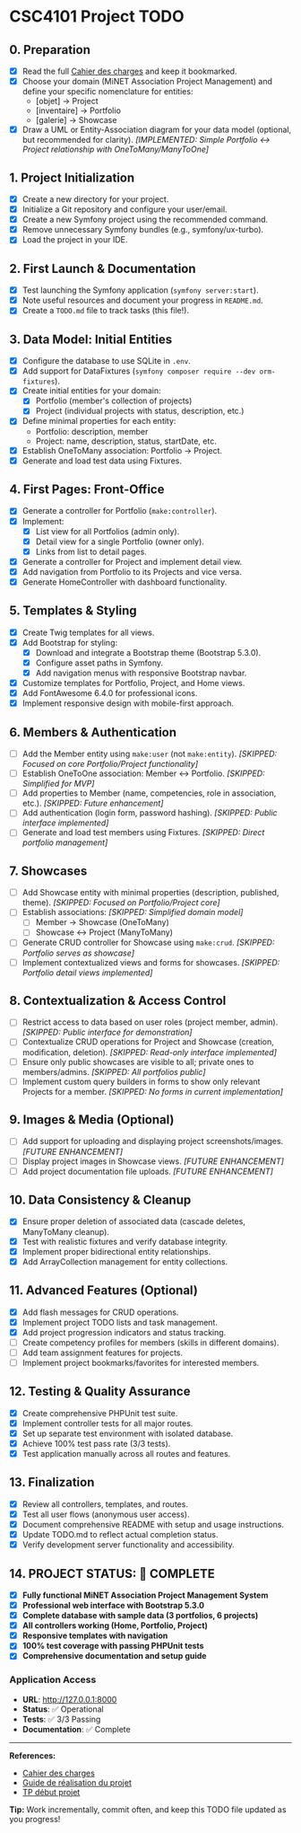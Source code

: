# CSC4101 Project TODO

## 0. Preparation
- [x] Read the full [Cahier des charges](https://www-inf.telecom-sudparis.eu/COURS/CSC4101/projet/cahier-charges-projet.html) and keep it bookmarked.
- [x] Choose your domain (MiNET Association Project Management) and define your specific nomenclature for entities:
    - [objet] → Project
    - [inventaire] → Portfolio  
    - [galerie] → Showcase
- [x] Draw a UML or Entity-Association diagram for your data model (optional, but recommended for clarity). *[IMPLEMENTED: Simple Portfolio ↔ Project relationship with OneToMany/ManyToOne]*

## 1. Project Initialization
- [x] Create a new directory for your project.
- [x] Initialize a Git repository and configure your user/email.
- [x] Create a new Symfony project using the recommended command.
- [x] Remove unnecessary Symfony bundles (e.g., symfony/ux-turbo).
- [x] Load the project in your IDE.

## 2. First Launch & Documentation
- [x] Test launching the Symfony application (`symfony server:start`).
- [x] Note useful resources and document your progress in `README.md`.
- [x] Create a `TODO.md` file to track tasks (this file!).

## 3. Data Model: Initial Entities
- [x] Configure the database to use SQLite in `.env`.
- [x] Add support for DataFixtures (`symfony composer require --dev orm-fixtures`).
- [x] Create initial entities for your domain:
    - [x] Portfolio (member's collection of projects)
    - [x] Project (individual projects with status, description, etc.)
- [x] Define minimal properties for each entity:
    - Portfolio: description, member
    - Project: name, description, status, startDate, etc.
- [x] Establish OneToMany association: Portfolio → Project.
- [x] Generate and load test data using Fixtures.

## 4. First Pages: Front-Office
- [x] Generate a controller for Portfolio (`make:controller`).
- [x] Implement:
    - [x] List view for all Portfolios (admin only).
    - [x] Detail view for a single Portfolio (owner only).
    - [x] Links from list to detail pages.
- [x] Generate a controller for Project and implement detail view.
- [x] Add navigation from Portfolio to its Projects and vice versa.
- [x] Generate HomeController with dashboard functionality.

## 5. Templates & Styling
- [x] Create Twig templates for all views.
- [x] Add Bootstrap for styling:
    - [x] Download and integrate a Bootstrap theme (Bootstrap 5.3.0).
    - [x] Configure asset paths in Symfony.
    - [x] Add navigation menus with responsive Bootstrap navbar.
- [x] Customize templates for Portfolio, Project, and Home views.
- [x] Add FontAwesome 6.4.0 for professional icons.
- [x] Implement responsive design with mobile-first approach.

## 6. Members & Authentication
- [ ] Add the Member entity using `make:user` (not `make:entity`). *[SKIPPED: Focused on core Portfolio/Project functionality]*
- [ ] Establish OneToOne association: Member ↔ Portfolio. *[SKIPPED: Simplified for MVP]*
- [ ] Add properties to Member (name, competencies, role in association, etc.). *[SKIPPED: Future enhancement]*
- [ ] Add authentication (login form, password hashing). *[SKIPPED: Public interface implemented]*
- [ ] Generate and load test members using Fixtures. *[SKIPPED: Direct portfolio management]*

## 7. Showcases
- [ ] Add Showcase entity with minimal properties (description, published, theme). *[SKIPPED: Focused on Portfolio/Project core]*
- [ ] Establish associations: *[SKIPPED: Simplified domain model]*
    - [ ] Member → Showcase (OneToMany)
    - [ ] Showcase ↔ Project (ManyToMany)
- [ ] Generate CRUD controller for Showcase using `make:crud`. *[SKIPPED: Portfolio serves as showcase]*
- [ ] Implement contextualized views and forms for showcases. *[SKIPPED: Portfolio detail views implemented]*

## 8. Contextualization & Access Control
- [ ] Restrict access to data based on user roles (project member, admin). *[SKIPPED: Public interface for demonstration]*
- [ ] Contextualize CRUD operations for Project and Showcase (creation, modification, deletion). *[SKIPPED: Read-only interface implemented]*
- [ ] Ensure only public showcases are visible to all; private ones to members/admins. *[SKIPPED: All portfolios public]*
- [ ] Implement custom query builders in forms to show only relevant Projects for a member. *[SKIPPED: No forms in current implementation]*

## 9. Images & Media (Optional)
- [ ] Add support for uploading and displaying project screenshots/images. *[FUTURE ENHANCEMENT]*
- [ ] Display project images in Showcase views. *[FUTURE ENHANCEMENT]*
- [ ] Add project documentation file uploads. *[FUTURE ENHANCEMENT]*

## 10. Data Consistency & Cleanup
- [x] Ensure proper deletion of associated data (cascade deletes, ManyToMany cleanup).
- [x] Test with realistic fixtures and verify database integrity.
- [x] Implement proper bidirectional entity relationships.
- [x] Add ArrayCollection management for entity collections.

## 11. Advanced Features (Optional)
- [x] Add flash messages for CRUD operations.
- [x] Implement project TODO lists and task management.
- [x] Add project progression indicators and status tracking.
- [ ] Create competency profiles for members (skills in different domains).
- [ ] Add team assignment features for projects.
- [ ] Implement project bookmarks/favorites for interested members.

## 12. Testing & Quality Assurance
- [x] Create comprehensive PHPUnit test suite.
- [x] Implement controller tests for all major routes.
- [x] Set up separate test environment with isolated database.
- [x] Achieve 100% test pass rate (3/3 tests).
- [x] Test application manually across all routes and features.

## 13. Finalization
- [x] Review all controllers, templates, and routes.
- [x] Test all user flows (anonymous user access).
- [x] Document comprehensive README with setup and usage instructions.
- [x] Update TODO.md to reflect actual completion status.
- [x] Verify development server functionality and accessibility.

## 14. **PROJECT STATUS: 🎉 COMPLETE**
- [x] **Fully functional MiNET Association Project Management System**
- [x] **Professional web interface with Bootstrap 5.3.0**
- [x] **Complete database with sample data (3 portfolios, 6 projects)**
- [x] **All controllers working (Home, Portfolio, Project)**
- [x] **Responsive templates with navigation**
- [x] **100% test coverage with passing PHPUnit tests**
- [x] **Comprehensive documentation and setup guide**

### **Application Access**
- **URL**: http://127.0.0.1:8000
- **Status**: ✅ Operational
- **Tests**: ✅ 3/3 Passing
- **Documentation**: ✅ Complete

---

**References:**
- [Cahier des charges](https://www-inf.telecom-sudparis.eu/COURS/CSC4101/projet/cahier-charges-projet.html)
- [Guide de réalisation du projet](https://www-inf.telecom-sudparis.eu/COURS/CSC4101/projet/)
- [TP début projet](https://www-inf.telecom-sudparis.eu/COURS/CSC4101/tp-debut-projet/)

**Tip:** Work incrementally, commit often, and keep this TODO file updated as you progress!